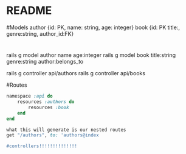 # README

#Models
author {id: PK, name: string, age: integer}
book {id: PK title:, genre:string, author_id:FK}


#
rails g model author name age:integer
rails g model book title:string genre:string author:belongs_to

rails g controller api/authors
rails g controller api/books

#Routes
```ruby
namespace :api do 
    resources :authors do
        resources :book
    end
end

what this will generate is our nested routes
get "/authors", to: 'authors@index

#controllers!!!!!!!!!!!!!!